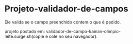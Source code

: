 # Projeto-validador-de-campos

Ele valida se o campo preenchido contem o que é pedido.

projeto postado em: validador-de-campo-kainan-olimpio-leite.surge.sh(copie e cole no seu navegador).
